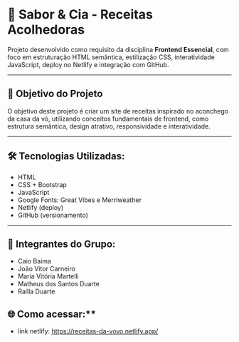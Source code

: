 # 🍰 Sabor & Cia - Receitas Acolhedoras

Projeto desenvolvido como requisito da disciplina **Frontend Essencial**, com foco em estruturação HTML semântica, estilização CSS, interatividade JavaScript, deploy no Netlify e integração com GitHub.

---

## 📌 **Objetivo do Projeto**

O objetivo deste projeto é criar um site de receitas inspirado no aconchego da casa da vó, utilizando conceitos fundamentais de frontend, como estrutura semântica, design atrativo, responsividade e interatividade.

---

## 🛠️ **Tecnologias Utilizadas:**

- HTML
- CSS + Bootstrap 
- JavaScript
- Google Fonts: Great Vibes e Merriweather
- Netlify (deploy)
- GitHub (versionamento)

---
## 👥 **Integrantes do Grupo:**
- Caio Baima  
- João Vitor Carneiro  
- Maria Vitória Martelli  
- Matheus dos Santos Duarte  
- Raílla Duarte

## 🌐 Como acessar:**
- link netlify: https://receitas-da-vovo.netlify.app/




